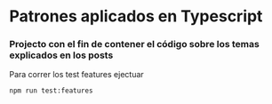 #  Patrones aplicados en Typescript 

### Projecto con el fin de contener el código sobre los temas explicados en los posts

Para correr los test features ejectuar
````
npm run test:features
````